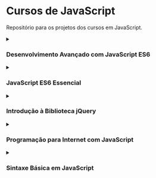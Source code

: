 # Cursos de JavaScript

Repositório para os projetos dos cursos em JavaScript.

<details><summary><h3>Desenvolvimento Avançado com JavaScript ES6</h3></summary>

- Em andamento.

</details>

<details><summary><h3>JavaScript ES6 Essencial</h3></summary>

- Aula 1: Currying, hoisting e imutabilidade.
- Aula 2.1: String, number, boolean, null, undefined, symbol, object, function e array.
- Aula 2.2: Aritimétricos, atribuição, comparação, condicional, lógicos, spread e estruturas de repetição.
- Aula 3: Herança, classes, modificadores de acesso, encapsulamento, static

</details>

<details><summary><h3>Introdução à Biblioteca jQuery</h3></summary>

- Em andamento.

</details>

<details><summary><h3>Programação para Internet com JavaScript</h3></summary>

- Criando botões com ações onclick, onmouseover, onmouseout.
- Redirecionamento de página, onload, onchange, select e option.

</details>


<details><summary><h3>Sintaxe Básica em JavaScript</h3></summary>

- Aula 1: Hello, world!

- Aula 2: Booleanos, números, string, função, declaração, atribuição, comparação, comparação idêntica, adição, subtração, multiplicação, divisão real, divisão inteira, resto de divisão, potenciação, maior que, menor que, maior ou igual, menor ou igual, && (e), || (ou) e ! (inverte).

- Aula 3: Array, forEach(), push(), pop(), shift(), unshift(), indexOf(), splice(), slice() e objeto.

- Aula 4: if, else if, else, switch/case, for e while.

- Aula 5: Funções.

- Aula 6: Tipos de funções e criando uma calculadora.
  

</details>

